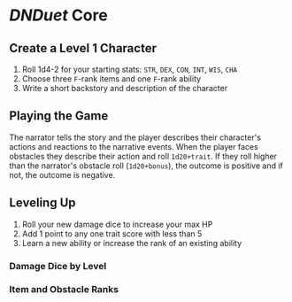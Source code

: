 # *DNDuet* Core

## Create a Level 1 Character

1. Roll 1d4-2 for your starting stats: `STR`, `DEX`, `CON`, `INT`, `WIS`, `CHA`
2. Choose three `F`-rank items and one `F`-rank ability
3. Write a short backstory and description of the character

## Playing the Game
The narrator tells the story and the player describes their character's actions and reactions to the narrative events. When the player faces obstacles they describe their action and roll `1d20+trait`. If they roll higher than the narrator's obstacle roll (`1d20+bonus`), the outcome is positive and if not, the outcome is negative.

## Leveling Up

1. Roll your new damage dice to increase your max HP
2. Add 1 point to any one trait score with less than 5
3. Learn a new ability or increase the rank of an existing ability

### Damage Dice by Level


### Item and Obstacle Ranks
